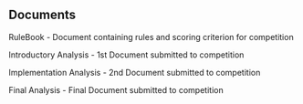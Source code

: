 Documents
------------

RuleBook - Document containing rules and scoring criterion for competition

Introductory Analysis - 1st Document submitted to competition

Implementation Analysis - 2nd Document submitted to competition

Final Analysis - Final Document submitted to competition
